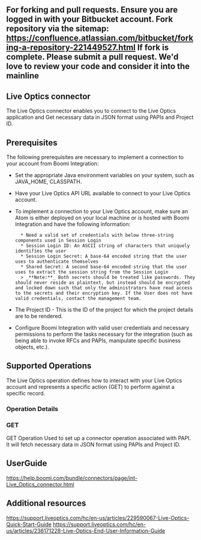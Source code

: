 For forking and pull requests. Ensure you are logged in with your Bitbucket account. Fork repository via the sitemap: https://confluence.atlassian.com/bitbucket/forking-a-repository-221449527.html
If fork is complete. Please submit a pull request. We'd love to review your code and consider it into the mainline
---

## Live Optics connector ##

The Live Optics connector enables you to connect to the Live Optics application and Get necessary data in JSON format using PAPIs and Project ID.

## Prerequisites ##
The following prerequisites are necessary to implement a connection to your account from Boomi Integration:

* Set the appropriate Java environment variables on your system, such as JAVA_HOME, CLASSPATH.
* Have your Live Optics API URL available to connect to your Live Optics account.
* To implement a connection to your Live Optics account, make sure an Atom is either deployed on your local machine or is hosted with Boomi Integration and have the following information:

        * Need a valid set of credentials with below three-string components used in Session Login 
		* Session Login ID: An ASCII string of characters that uniquely identifies the user
		* Session Login Secret: A base-64 encoded string that the user uses to authenticate themselves
		* Shared Secret: A second base-64 encoded string that the user uses to extract the session string from the Session Login
		> _**Note:**_ Both secrets should be treated like passwords. They should never reside as plaintext, but instead should be encrypted and locked down such that only the administrators have read access to the secrets and their encryption key. If the User does not have valid credentials, contact the management team.

* The Project ID - This is the ID of the project for which the project details are to be rendered.
* Configure Boomi Integration with valid user credentials and necessary permissions to perform the tasks necessary for the integration (such as being able to invoke RFCs and PAPIs, manipulate specific business objects, etc.).

## Supported Operations ##
The Live Optics operation defines how to interact with your Live Optics account and represents a specific action (GET) to perform against a specific record.

### Operation Details ###

### GET ###
GET Operation Used to set up a connector operation associated with PAPI. It will fetch necessary data in JSON format using PAPIs and Project ID.

## UserGuide ##
https://help.boomi.com/bundle/connectors/page/int-Live_Optics_connector.html

## Additional resources ##
https://support.liveoptics.com/hc/en-us/articles/229590067-Live-Optics-Quick-Start-Guide
https://support.liveoptics.com/hc/en-us/articles/236171228-Live-Optics-End-User-Information-Guide